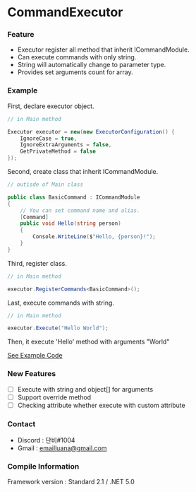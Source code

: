 # CommandExecutor

### Feature
- Executor register all method that inherit ICommandModule.
- Can execute commands with only string.
- String will automatically change to parameter type.
- Provides set arguments count for array.

### Example
First, declare executor object.
```cs
// in Main method

Executor executor = new(new ExecutorConfiguration() {
    IgnoreCase = true,
    IgnoreExtraArguments = false,
    GetPrivateMethod = false
});
```

Second, create class that inherit ICommandModule.
```cs
// outisde of Main class

public class BasicCommand : ICommandModule
{
    // You can set command name and alias.
    [Command]
    public void Hello(string person)
    {
        Console.WriteLine($"Hello, {person}!");
    }
}
```

Third, register class.
```cs
// in Main method

executor.RegisterCommands<BasicCommand>();
```

Last, execute commands with string.
```cs
// in Main method

executor.Execute("Hello World");
```

Then, it execute 'Hello' method with arguments "World"

[See Example Code](/Test/Program.cs)

### New Features
- [ ] Execute with string and object[] for arguments
- [ ] Support override method
- [ ] Checking attribute whether execute with custom attribute

### Contact
- Discord : 단비#1004
- Gmail : emailluana@gmail.com

### Compile Information
Framework version : Standard 2.1 / .NET 5.0
